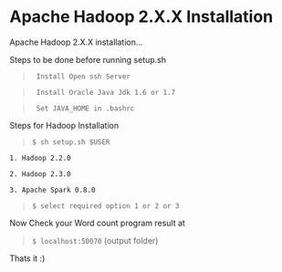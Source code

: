 Apache Hadoop 2.X.X Installation
==============

Apache Hadoop 2.X.X installation...

Steps to be done before running setup.sh

>``` Install Open ssh Server```

>``` Install Oracle Java Jdk 1.6 or 1.7```

>``` Set JAVA_HOME in .bashrc```

Steps for Hadoop Installation

>```$ sh setup.sh $USER```

```1. Hadoop 2.2.0```

```2. Hadoop 2.3.0```

```3. Apache Spark 0.8.0```

>```$ select required option 1 or 2 or 3```


Now Check your Word count program result at 

>```$ localhost:50070``` (output folder)

Thats it :)
